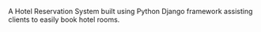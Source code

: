 A Hotel Reservation System built using Python Django framework assisting clients to easily book hotel rooms.
